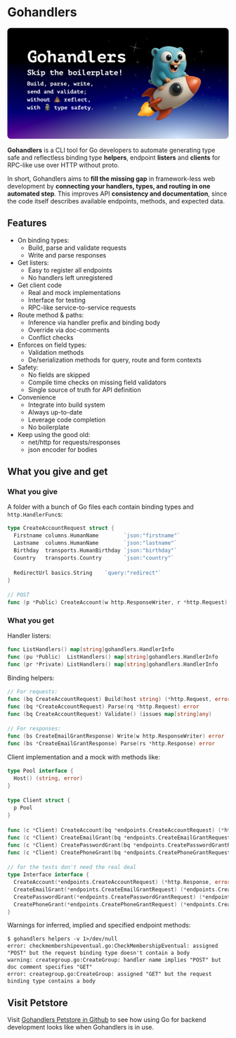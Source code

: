 # Gohandlers

<img src=".assets/github-social-preview.png" style="width:min(100%, 640px);border-radius:8px">

**Gohandlers** is a CLI tool for Go developers to automate generating type safe and reflectless binding type **helpers**, endpoint **listers** and **clients** for RPC-like use over HTTP without proto.

In short, Gohandlers aims to **fill the missing gap** in framework-less web development by **connecting your handlers, types, and routing in one automated step**. This improves API **consistency and documentation**, since the code itself describes available endpoints, methods, and expected data.

## Features

-   On binding types:
    -   Build, parse and validate requests
    -   Write and parse responses
-   Get listers:
    -   Easy to register all endpoints
    -   No handlers left unregistered
-   Get client code
    -   Real and mock implementations
    -   Interface for testing
    -   RPC-like service-to-service requests
-   Route method & paths:
    -   Inference via handler prefix and binding body
    -   Override via doc-comments
    -   Conflict checks
-   Enforces on field types:
    -   Validation methods
    -   De/serialization methods for query, route and form contexts
-   Safety:
    -   No fields are skipped
    -   Compile time checks on missing field validators
    -   Single source of truth for API definition
-   Convenience
    -   Integrate into build system
    -   Always up-to-date
    -   Leverage code completion
    -   No boilerplate
-   Keep using the good old:
    -   net/http for requests/responses
    -   json encoder for bodies

## What you give and get

### What you give

A folder with a bunch of Go files each contain binding types and `http.HandlerFunc`s:

```go
type CreateAccountRequest struct {
  Firstname columns.HumanName        `json:"firstname"`
  Lastname  columns.HumanName        `json:"lastname"`
  Birthday  transports.HumanBirthday `json:"birthday"`
  Country   transports.Country       `json:"country"`

  RedirectUrl basics.String    `query:"redirect"`
}

// POST
func (p *Public) CreateAccount(w http.ResponseWriter, r *http.Request)
```

### What you get

Handler listers:

```go
func ListHandlers() map[string]gohandlers.HandlerInfo
func (pu *Public)  ListHandlers() map[string]gohandlers.HandlerInfo
func (pr *Private) ListHandlers() map[string]gohandlers.HandlerInfo
```

Binding helpers:

```go
// For requests:
func (bq CreateAccountRequest) Build(host string) (*http.Request, error)
func (bq *CreateAccountRequest) Parse(rq *http.Request) error
func (bq CreateAccountRequest) Validate() (issues map[string]any)

// For responses:
func (bs CreateEmailGrantResponse) Write(w http.ResponseWriter) error
func (bs *CreateEmailGrantResponse) Parse(rs *http.Response) error
```

Client implementation and a mock with methods like:

```go
type Pool interface {
  Host() (string, error)
}

type Client struct {
  p Pool
}

func (c *Client) CreateAccount(bq *endpoints.CreateAccountRequest) (*http.Response, error)
func (c *Client) CreateEmailGrant(bq *endpoints.CreateEmailGrantRequest) (*endpoints.CreateEmailGrantResponse, error)
func (c *Client) CreatePasswordGrant(bq *endpoints.CreatePasswordGrantRequest) (*endpoints.CreatePasswordGrantResponse, error)
func (c *Client) CreatePhoneGrant(bq *endpoints.CreatePhoneGrantRequest) (*endpoints.CreatePhoneGrantResponse, error)

// for the tests don't need the real deal
type Interface interface {
  CreateAccount(*endpoints.CreateAccountRequest) (*http.Response, error)
  CreateEmailGrant(*endpoints.CreateEmailGrantRequest) (*endpoints.CreateEmailGrantResponse, error)
  CreatePasswordGrant(*endpoints.CreatePasswordGrantRequest) (*endpoints.CreatePasswordGrantResponse, error)
  CreatePhoneGrant(*endpoints.CreatePhoneGrantRequest) (*endpoints.CreatePhoneGrantResponse, error)
}
```

Warnings for inferred, implied and specified endpoint methods:

```
$ gohandlers helpers -v 1>/dev/null
error: checkmembershipeventual.go:CheckMembershipEventual: assigned "POST" but the request binding type doesn't contain a body
warning: creategroup.go:CreateGroup: handler name implies "POST" but doc comment specifies "GET"
error: creategroup.go:CreateGroup: assigned "GET" but the request binding type contains a body
```

## Visit Petstore

Visit [Gohandlers Petstore in Github](https://github.com/ufukty/gohandlers-petstore) to see how using Go for backend development looks like when Gohandlers is in use.
